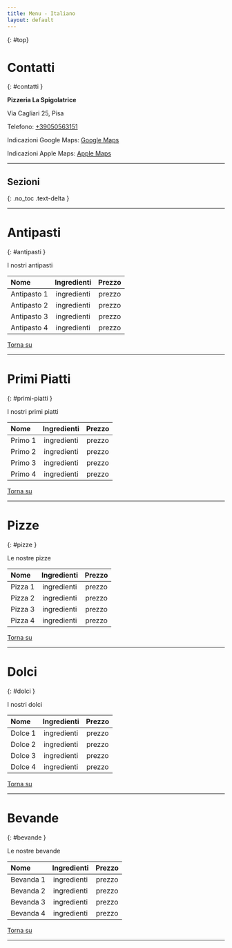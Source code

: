 ```yaml
---
title: Menu - Italiano
layout: default
---
```

{: #top}

# Contatti
{: #contatti }

**Pizzeria La Spigolatrice**

Via Cagliari 25, Pisa

Telefono:  [+39050563151](tel:+39050563151)

Indicazioni Google Maps: [Google Maps](https://maps.app.goo.gl/uhsaXFt7v76gaJ259)

Indicazioni Apple Maps: [Apple Maps](https://maps.apple.com/?address=Via%20Cagliari%2025,%2056123%20Pisa,%20Italy&auid=2351142902024197552&ll=43.726840,10.406038&lsp=9902&q=Pizzeria%20La%20Spigolatrice&_ext=CjMKBQgEEJABCgQIBRADCgUIBhC6AgoECAoQAAoECFIQAQoECFUQDwoECFkQAgoFCKQBEAESJimycEhZddxFQDGWKNYErMwkQDkEjNO1m91FQEFaEvtfCdMkQFAE)

* * *

## Sezioni
{: .no_toc .text-delta }

* * *

# Antipasti
{: #antipasti }

I nostri antipasti

| Nome        | Ingredienti          | Prezzo |
|:-------------|:------------------:|:------:|
| Antipasto 1 | ingredienti | prezzo  |
| Antipasto 2 | ingredienti | prezzo  |
| Antipasto 3 | ingredienti | prezzo  |
| Antipasto 4 | ingredienti | prezzo  |

[Torna su](#top)

* * *

# Primi Piatti
{: #primi-piatti }

I nostri primi piatti

| Nome        | Ingredienti          | Prezzo |
|:-------------|:------------------:|:------:|
| Primo 1 | ingredienti | prezzo  |
| Primo 2 | ingredienti | prezzo  |
| Primo 3 | ingredienti | prezzo  |
| Primo 4 | ingredienti | prezzo  |

[Torna su](#top)

* * *

# Pizze
{: #pizze }

Le nostre pizze

| Nome        | Ingredienti          | Prezzo |
|:-------------|:------------------:|:------:|
| Pizza 1 | ingredienti | prezzo  |
| Pizza 2 | ingredienti | prezzo  |
| Pizza 3 | ingredienti | prezzo  |
| Pizza 4 | ingredienti | prezzo  |

[Torna su](#top)

* * *

# Dolci
{: #dolci }

I nostri dolci

| Nome        | Ingredienti          | Prezzo |
|:-------------|:------------------:|:------:|
| Dolce 1 | ingredienti | prezzo  |
| Dolce 2 | ingredienti | prezzo  |
| Dolce 3 | ingredienti | prezzo  |
| Dolce 4 | ingredienti | prezzo  |

[Torna su](#top)

* * *

# Bevande
{: #bevande }

Le nostre bevande

| Nome        | Ingredienti          | Prezzo |
|:-------------|:------------------:|:------:|
| Bevanda 1 | ingredienti | prezzo  |
| Bevanda 2 | ingredienti | prezzo  |
| Bevanda 3 | ingredienti | prezzo  |
| Bevanda 4 | ingredienti | prezzo  |

[Torna su](#top)

* * *
